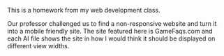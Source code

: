 This is a homework from my web development class.

Our professor challenged us to find a non-responsive website and turn it into a mobile friendly site. The site featured here is GameFaqs.com and each AI file shows the site in how I would think it should be displayed on different view widths.
